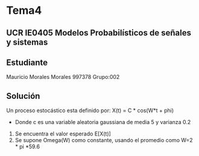 # Tema4

## UCR IE0405 Modelos Probabilísticos de señales y sistemas

## Estudiante
Mauricio Morales Morales 997378 Grupo:002

## Solución
Un proceso estocástico esta definido por: X(t) = C * cos(W*t + phi)
- Donde c es una variable aleatoria gaussiana de media 5 y varianza 0.2

1. Se encuentra el valor esperado E[X(t)]
2. Se supone Omega(W) como constante, usando el promedio como W=2 * pi *59.6
